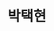 ---
layout: page
title: 박택현
description: MS Student
img: /assets/img/박택현.png
importance: 12
category: current
redirect: https://github.com/Thrillcrazyer
---